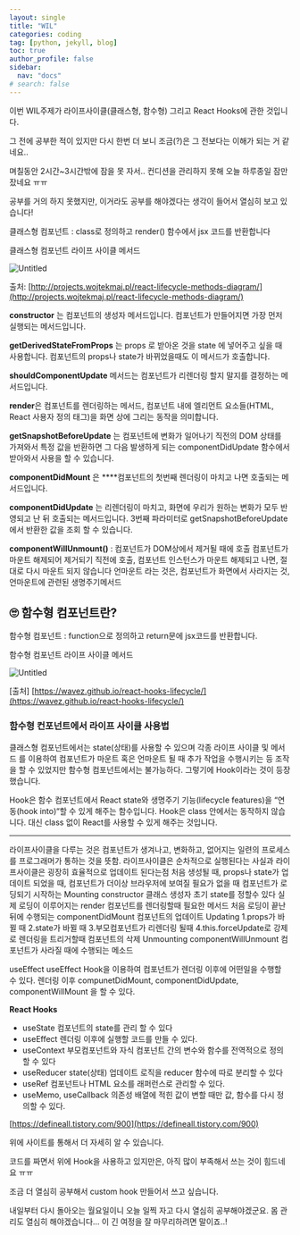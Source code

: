 ```yaml
---
layout: single
title: "WIL"
categories: coding
tag: [python, jekyll, blog]
toc: true
author_profile: false
sidebar:
  nav: "docs"
# search: false
---
```


이번 WIL주제가 라이프사이클(클래스형, 함수형) 그리고 React Hooks에 관한 것입니다.

그 전에 공부한 적이 있지만 다시 한번 더 보니 조금(?)은 그 전보다는 이해가 되는 거 같네요..

며칠동안 2시간~3시간밖에 잠을 못 자서.. 컨디션을 관리하지 못해 오늘 하루종일 잠만 잤네요 ㅠㅠ

공부를 거의 하지 못했지만, 이거라도 공부를 해야겠다는 생각이 들어서 열심히 보고 있습니다!

클래스형 컴포넌트 : class로 정의하고 render() 함수에서 jsx 코드를 반환합니다

클래스형 컴포넌트 라이프 사이클 메서드

![Untitled](https://s3.us-west-2.amazonaws.com/secure.notion-static.com/31b292fd-c708-4310-ae4a-7bfe4ae4c37e/Untitled.png?X-Amz-Algorithm=AWS4-HMAC-SHA256&X-Amz-Content-Sha256=UNSIGNED-PAYLOAD&X-Amz-Credential=AKIAT73L2G45EIPT3X45%2F20220807%2Fus-west-2%2Fs3%2Faws4_request&X-Amz-Date=20220807T134648Z&X-Amz-Expires=86400&X-Amz-Signature=b16d9019e26f17ca192d608098d84362976cc428aaaa5d9d395e6de596085c58&X-Amz-SignedHeaders=host&response-content-disposition=filename%20%3D%22Untitled.png%22&x-id=GetObject)

출처: [http://projects.wojtekmaj.pl/react-lifecycle-methods-diagram/](http://projects.wojtekmaj.pl/react-lifecycle-methods-diagram/)

**constructor** 는 컴포넌트의 생성자 메서드입니다. 컴포넌트가 만들어지면 가장 먼저 실행되는 메서드입니다.

**getDerivedStateFromProps** 는 props 로 받아온 것을 state 에 넣어주고 싶을 때 사용합니다. 컴포넌트의 props나 state가 바뀌었을때도 이 메서드가 호출합니다.

**shouldComponentUpdate** 메서드는 컴포넌트가 리렌더링 할지 말지를 결정하는 메서드입니다.

**render**은 컴포넌트를 렌더링하는 메서드, 컴포넌트 내에 엘리먼트 요소들(HTML, React 사용자 정의 태그)을 화면 상에 그리는 동작을 의미합니다.

**getSnapshotBeforeUpdate** 는 컴포넌트에 변화가 일어나기 직전의 DOM 상태를 가져와서 특정 값을 반환하면 그 다음 발생하게 되는 componentDidUpdate 함수에서 받아와서 사용을 할 수 있습니다.

**componentDidMount** 은 \*\*\*\*컴포넌트의 첫번째 렌더링이 마치고 나면 호출되는 메서드입니다.

**componentDidUpdate** 는 리렌더링이 마치고, 화면에 우리가 원하는 변화가 모두 반영되고
난 뒤 호출되는 메서드입니다. 3번째 파라미터로 getSnapshotBeforeUpdate 에서 반환한 값을 조회 할 수 있습니다.

**componentWillUnmount()** : 컴포넌트가 DOM상에서 제거될 때에 호출
컴포넌트가 마운트 해제되어 제거되기 직전에 호출, 컴포넌트 인스턴스가 마운트 해제되고 나면, 절대로 다시 마운트 되지 않습니다
언마운트 라는 것은, 컴포넌트가 화면에서 사라지는 것, 언마운트에 관련된 생명주기메서드

## 🙄 함수형 컴포넌트란?

함수형 컴포넌트 : function으로 정의하고 return문에 jsx코드를 반환합니다.

함수형 컴포넌트 라이프 사이클 메서드

![Untitled](https://img1.daumcdn.net/thumb/R1280x0/?scode=mtistory2&fname=https%3A%2F%2Fblog.kakaocdn.net%2Fdn%2FbF6rTe%2FbtrEvNPPvFs%2FkfuXlK3dGF4bJUpKXQcjH1%2Fimg.png)

[출처] [https://wavez.github.io/react-hooks-lifecycle/](https://wavez.github.io/react-hooks-lifecycle/)

### 함수형 컨포넌트에서 라이프 사이클 사용법

클래스형 컴포넌트에서는 state(상태)를 사용할 수 있으며 각종 라이프 사이클 및 메서드
를 이용하여 컴포넌트가 마운트 혹은 언마운트 될 때 추가 작업을 수행시키는 등 조작을 할 수 있었지만 함수형 컴포넌트에서는 불가능하다. 그렇기에 Hook이라는 것이 등장했습니다.

Hook은 함수 컴포넌트에서 React state와 생명주기 기능(lifecycle features)을 “연동(hook into)“할 수 있게 해주는 함수입니다. Hook은 class 안에서는 동작하지 않습니다. 대신 class 없이 React를 사용할 수 있게 해주는 것입니다.

---

라이프사이클을 다루는 것은 컴포넌트가 생겨나고, 변화하고, 없어지는 일련의 프로세스를
프로그래머가 통하는 것을 뜻함.
라이프사이클은 순차적으로 실행된다는 사실과 라이프사이클은
굉장히 효율적으로 업데이트 된다는점
처음 생성될 때, props나 state가 업데이트 되었을 때, 컴포넌트가 더이상
브라우저에 보여질 필요가 없을 때
컴포넌트가 로딩되기 시작하는 Mounting
constructor 클래스 생성자
초기 state를 정할수 있다
실제 로딩이 이루어지는 render
컴포넌트를 렌더링할때 필요한 메서드
처음 로딩이 끝난뒤에 수행되는 componentDidMount
컴포넌트의 업데이트 Updating
1.props가 바뀔 때
2.state가 바뀔 때 3.부모컴포넌트가 리렌더링 될때
4.this.forceUpdate로 강제로 렌더링을 트리거할때
컴포넌트의 삭제 Unmounting
componentWillUnmount
컴포넌트가 사라질 때에 수행되는 메소드

useEffect
useEffect Hook을 이용하여 컴포넌트가 렌더링 이후에 어떤일을 수행할 수 있다.
렌더링 이후 compunetDidMount, componentDidUpdate, componentWillMount 을 할 수 있다.

**React Hooks**

- useState
  컴포넌트의 state를 관리 할 수 있다
- useEffect
  렌더링 이후에 실행할 코드를 만들 수 있다.
- useContext
  부모컴포넌트와 자식 컴포넌트 간의 변수와 함수를 전역적으로 정의할 수 있다
- useReducer
  state(상태) 업데이트 로직을 reducer 함수에 따로 분리할 수 있다
- useRef
  컴포넌트나 HTML 요소를 래퍼런스로 관리할 수 있다.
- useMemo, useCallback
  의존성 배열에 적힌 값이 변할 때만 값, 함수를 다시 정의할 수 있다.

[https://defineall.tistory.com/900](https://defineall.tistory.com/900)

위에 사이트를 통해서 더 자세히 알 수 있습니다.

코드를 짜면서 위에 Hook을 사용하고 있지만은, 아직 많이 부족해서 쓰는 것이 힘드네요 ㅠㅠ

조금 더 열심히 공부해서 custom hook 만들어서 쓰고 싶습니다.

내일부터 다시 돌아오는 월요일이니 오늘 일찍 자고 다시 열심히 공부해야겠군요. 몸 관리도 열심히 해야겠습니다… 이 긴 여정을 잘 마무리하려면 말이죠..!
